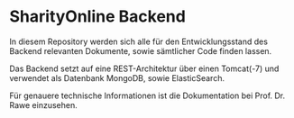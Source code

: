 # SharityOnline Backend

In diesem Repository werden sich alle für den Entwicklungsstand des Backend relevanten Dokumente, sowie sämtlicher Code finden lassen.

Das Backend setzt auf eine REST-Architektur über einen Tomcat(-7) und verwendet als Datenbank MongoDB, sowie ElasticSearch.

Für genauere technische Informationen ist die Dokumentation bei Prof. Dr. Rawe einzusehen.
